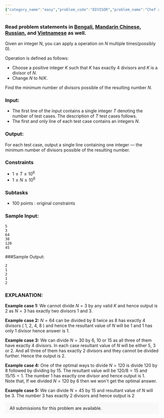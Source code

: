 ```yaml
---
{"category_name":"easy","problem_code":"DIVISOR","problem_name":"Chef and Divisors","problemComponents":{"constraints":"","constraintsState":false,"subtasks":"","subtasksState":false,"inputFormat":"","inputFormatState":false,"outputFormat":"","outputFormatState":false,"sampleTestCases":{"0":{"id":1,"input":"5\r\n3\r\n64\r\n30\r\n120\r\n45","output":"2\r\n1\r\n2\r\n1\r\n2","explanation":"**Example case 1:** We cannot divide $N=3$ by any valid $K$ and hence output is $2$ as $N=3$ has exactly two divisors $1$ and $3$.  \r\n\r\n**Example case 2:** $N=64$ can be divided by $8$ twice as $8$ has exactly $4$ divisors ( $1$, $2$, $4$, $8$ )  and hence the resultant value of $N$ will be $1$ and $1$ has only $1$ divisor hence answer is $1$.   \r\n\r\n**Example case 3:** We can divide $N=30$ by $6$, $10$ or $15$ as all three of them have exactly $4$ divisors. In each case resultant value of $N$ will be either $5$, $3$ or $2$. And all three of them has exactly $2$ divisors and they cannot be divided further. Hence the output is $2$.     \r\n\r\n**Example case 4:** One of the optimal ways to divide $N=120$ is divide $120$ by $8$ followed by dividing  by $15$. The resultant value will be $120/8 = 15$ and $15/15 = 1$. The number $1$ has exactly one divisor and hence output is $1$.        \r\nNote that, If we divided $N=120$ by $6$ then we won\u0027t get the optimal answer.       \r\n\r\n**Example case 5:** We can divide $N=45$ by $15$ and resultant value of $N$ will be $3$. The number $3$ has exactly $2$ divisors and hence output is $2$","isDeleted":false}}},"video_editorial_url":"https://youtu.be/t3O60H1PxNk","languages_supported":{"0":"CPP14","1":"C","2":"JAVA","3":"PYTH 3.6","4":"CPP17","5":"PYTH","6":"PYP3","7":"CS2","8":"ADA","9":"PYPY","10":"TEXT","11":"PAS fpc","12":"NODEJS","13":"RUBY","14":"PHP","15":"GO","16":"HASK","17":"TCL","18":"PERL","19":"SCALA","20":"LUA","21":"kotlin","22":"BASH","23":"JS","24":"LISP sbcl","25":"rust","26":"PAS gpc","27":"BF","28":"CLOJ","29":"R","30":"D","31":"CAML","32":"FORT","33":"ASM","34":"swift","35":"FS","36":"WSPC","37":"LISP clisp","38":"SQL","39":"SCM guile","40":"PERL6","41":"ERL","42":"CLPS","43":"ICK","44":"NICE","45":"PRLG","46":"ICON","47":"COB","48":"SCM chicken","49":"PIKE","50":"SCM qobi","51":"ST","52":"SQLQ","53":"NEM"},"max_timelimit":3,"source_sizelimit":50000,"problem_author":"smit_adm","problem_tester":"","date_added":"9-01-2021","tags":{"0":"medium","1":"number","2":"sieve","3":"smit_adm","4":"start1","5":"taran_1407"},"problem_difficulty_level":"Medium","best_tag":"Number Theory","editorial_url":"https://discuss.codechef.com/problems/DIVISOR","time":{"view_start_date":1104528600,"submit_start_date":1104528600,"visible_start_date":1104528600,"end_date":1735669800},"is_direct_submittable":false,"problemDiscussURL":"https://discuss.codechef.com/search?q=DIVISOR","is_proctored":false,"visitedContests":{},"layout":"problem"}
---
```

### Read problem statements in [Bengali](https://www.codechef.com/download/translated/START1/bengali/DIVISOR.pdf), [Mandarin Chinese](https://www.codechef.com/download/translated/START1/mandarin/DIVISOR.pdf), [Russian](https://www.codechef.com/download/translated/START1/russian/DIVISOR.pdf), and [Vietnamese](https://www.codechef.com/download/translated/START1/vietnamese/DIVISOR.pdf) as well.

Given an integer N, you can apply a operation on $N$ multiple times(possibly 0).        

Operation is defined as follows:    
- Choose a positive integer $K$ such that $K$ has exactly $4$ divisors and $K$ is a divisor of $N$.    
- Change $N$ to $N/K$.         

Find the minimum number of divisors possible of the resulting number $N$. 

### Input:
- The first line of the input contains a single integer $T$ denoting the number of test cases. The description of $T$ test cases follows.
- The first and only line of each test case contains an integers $N$.

### Output:
For each test case, output a single line containing one integer — the minimum number of divisors possible of the resulting number.

### Constraints 
- $1 \leq T \leq 10^6$
- $1 \leq N \leq 10^6$

### Subtasks
- 100 points : original constraints

### Sample Input:
```
5
3
64
30
120
45
```
###Sample Output:
```
2
1
2
1
2
```	
### EXPLANATION:
**Example case 1:** We cannot divide $N=3$ by any valid $K$ and hence output is $2$ as $N=3$ has exactly two divisors $1$ and $3$.  

**Example case 2:** $N=64$ can be divided by $8$ twice as $8$ has exactly $4$ divisors ( $1$, $2$, $4$, $8$ )  and hence the resultant value of $N$ will be $1$ and $1$ has only $1$ divisor hence answer is $1$.   

**Example case 3:** We can divide $N=30$ by $6$, $10$ or $15$ as all three of them have exactly $4$ divisors. In each case resultant value of $N$ will be either $5$, $3$ or $2$. And all three of them has exactly $2$ divisors and they cannot be divided further. Hence the output is $2$.     

**Example case 4:** One of the optimal ways to divide $N=120$ is divide $120$ by $8$ followed by dividing  by $15$. The resultant value will be $120/8 = 15$ and $15/15 = 1$. The number $1$ has exactly one divisor and hence output is $1$.        
Note that, If we divided $N=120$ by $6$ then we won't get the optimal answer.       

**Example case 5:** We can divide $N=45$ by $15$ and resultant value of $N$ will be $3$. The number $3$ has exactly $2$ divisors and hence output is $2$
 
<aside style='background: #f8f8f8;padding: 10px 15px;'><div>All submissions for this problem are available.</div></aside>
